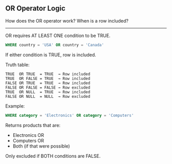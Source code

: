 ## OR Operator Logic

How does the OR operator work? When is a row included?

---

OR requires AT LEAST ONE condition to be TRUE.

```sql
WHERE country = 'USA' OR country = 'Canada'
```

If either condition is TRUE, row is included.

Truth table:
```
TRUE  OR TRUE  = TRUE  → Row included
TRUE  OR FALSE = TRUE  → Row included
FALSE OR TRUE  = TRUE  → Row included
FALSE OR FALSE = FALSE → Row excluded
TRUE  OR NULL  = TRUE  → Row included
FALSE OR NULL  = NULL  → Row excluded
```

Example:
```sql
WHERE category = 'Electronics' OR category = 'Computers'
```

Returns products that are:
- Electronics OR
- Computers OR
- Both (if that were possible)

Only excluded if BOTH conditions are FALSE.

